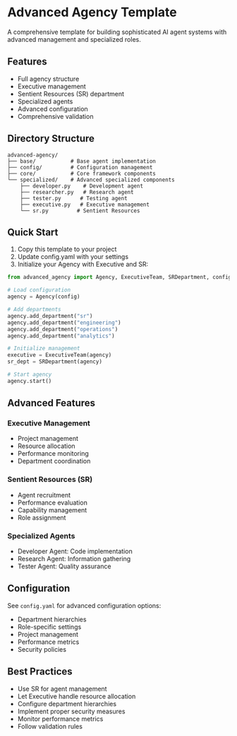 # Advanced Agency Template

A comprehensive template for building sophisticated AI agent systems with advanced management and specialized roles.

## Features
- Full agency structure
- Executive management
- Sentient Resources (SR) department
- Specialized agents
- Advanced configuration
- Comprehensive validation

## Directory Structure
```
advanced-agency/
├── base/           # Base agent implementation
├── config/         # Configuration management
├── core/           # Core framework components
└── specialized/    # Advanced specialized components
    ├── developer.py    # Development agent
    ├── researcher.py   # Research agent
    ├── tester.py      # Testing agent
    ├── executive.py   # Executive management
    └── sr.py         # Sentient Resources
```

## Quick Start
1. Copy this template to your project
2. Update config.yaml with your settings
3. Initialize your Agency with Executive and SR:
```python
from advanced_agency import Agency, ExecutiveTeam, SRDepartment, config

# Load configuration
agency = Agency(config)

# Add departments
agency.add_department("sr")
agency.add_department("engineering")
agency.add_department("operations")
agency.add_department("analytics")

# Initialize management
executive = ExecutiveTeam(agency)
sr_dept = SRDepartment(agency)

# Start agency
agency.start()
```

## Advanced Features

### Executive Management
- Project management
- Resource allocation
- Performance monitoring
- Department coordination

### Sentient Resources (SR)
- Agent recruitment
- Performance evaluation
- Capability management
- Role assignment

### Specialized Agents
- Developer Agent: Code implementation
- Research Agent: Information gathering
- Tester Agent: Quality assurance

## Configuration
See `config.yaml` for advanced configuration options:
- Department hierarchies
- Role-specific settings
- Project management
- Performance metrics
- Security policies

## Best Practices
- Use SR for agent management
- Let Executive handle resource allocation
- Configure department hierarchies
- Implement proper security measures
- Monitor performance metrics
- Follow validation rules
